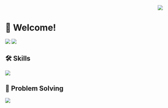 <div align="right">
<a href="https://hits.seeyoufarm.com"><img src="https://hits.seeyoufarm.com/api/count/incr/badge.svg?url=https%3A%2F%2Fgithub.com%2Fng-lee&count_bg=%2379C83D&title_bg=%23555555&icon=&icon_color=%23E7E7E7&title=hits&edge_flat=false"/></a>
</div>
<div>
  <h1>👋 Welcome!</h1>
  <div>
    <a target="_blank" href="mailto:nglee.dev@gmail.com" style="cursor:pointer"><img target="_blank" src="https://img.shields.io/badge/Gmail-EA4335?style=flat-square&logo=Gmail&logoColor=ffffff"/></a>
    <a target="_blank" href="https://ng-lee.github.io/" style="cursor:pointer"><img target="_blank" src="https://img.shields.io/badge/TechBlog-181717?style=flat-square&logo=GitHub&logoColor=ffffff"/></a>
  </div>
  
</div>

<h2>🛠 Skills</h2>
<div>
  <img src="https://skillicons.dev/icons?i=java,spring" />

</div>

<h2>💭 Problem Solving</h2>
<div>
  <a href="https://solved.ac/profile/codeer"><img src="http://mazassumnida.wtf/api/v2/generate_badge?boj=codeer"></a>
</div>
